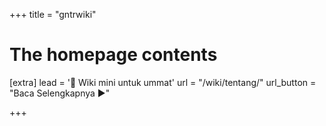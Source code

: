 +++
title = "gntrwiki"

# The homepage contents
[extra]
lead = '🕌 Wiki mini untuk ummat'
url = "/wiki/tentang/"
url_button = "Baca Selengkapnya ▶️"

+++
